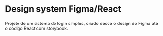 # Design system Figma/React <H3>

Projeto de um sistema de login simples, criado desde o design do Figma até o código React com storybook.
